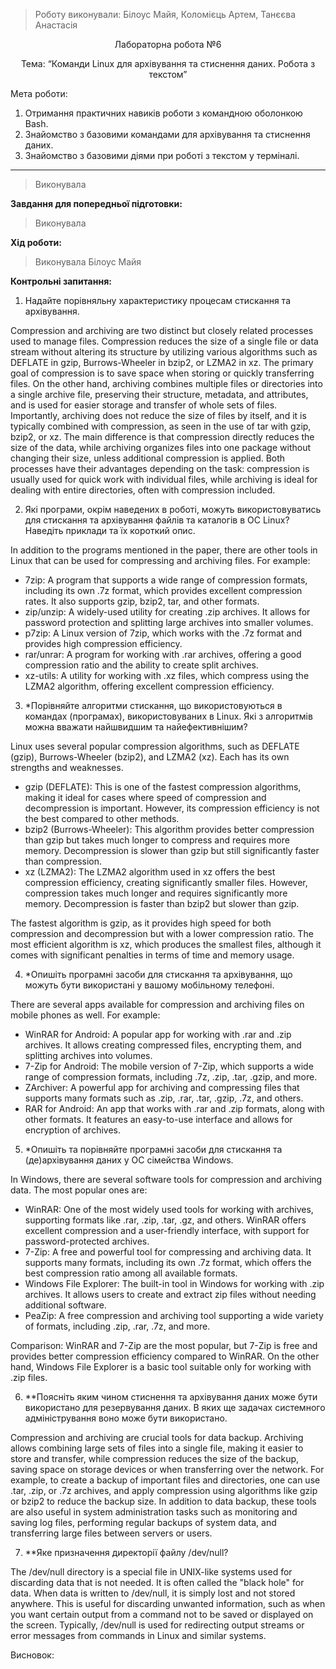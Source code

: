 > Роботу виконували: Білоус Майя, Коломієць Артем, Танєєва Анастасія
<p align="center"> 
Лабораторна робота №6
</p>

<p align="center"> 
Тема: “Команди Linux для архівування та стиснення даних. Робота з текстом”
</p>

Мета роботи: 

1. Отримання практичних навиків роботи з командною оболонкою Bash.
2. Знайомство з базовими командами для архівування та стиснення даних.
3. Знайомство з базовими діями при роботі з текстом у терміналі.



---

> Виконувала 

__Завдання для попередньої підготовки:__

> Виконувала 

__Хід роботи:__

> Виконувала Білоус Майя

__Контрольні запитання:__

1. Надайте порівняльну характеристику процесам стискання та архівування.

Compression and archiving are two distinct but closely related processes used to manage files. Compression reduces the size of a single file or data stream without altering its structure by utilizing various algorithms such as DEFLATE in gzip, Burrows-Wheeler in bzip2, or LZMA2 in xz. The primary goal of compression is to save space when storing or quickly transferring files. On the other hand, archiving combines multiple files or directories into a single archive file, preserving their structure, metadata, and attributes, and is used for easier storage and transfer of whole sets of files. Importantly, archiving does not reduce the size of files by itself, and it is typically combined with compression, as seen in the use of tar with gzip, bzip2, or xz. The main difference is that compression directly reduces the size of the data, while archiving organizes files into one package without changing their size, unless additional compression is applied. Both processes have their advantages depending on the task: compression is usually used for quick work with individual files, while archiving is ideal for dealing with entire directories, often with compression included.



2. Які програми, окрім наведених в роботі, можуть використовуватись для стискання та архівування файлів та каталогів в ОС Linux? Наведіть приклади та їх короткий опис.

In addition to the programs mentioned in the paper, there are other tools in Linux that can be used for compressing and archiving files. For example:

- 7zip: A program that supports a wide range of compression formats, including its own .7z format, which provides excellent compression rates. It also supports gzip, bzip2, tar, and other formats.
- zip/unzip: A widely-used utility for creating .zip archives. It allows for password protection and splitting large archives into smaller volumes.
- p7zip: A Linux version of 7zip, which works with the .7z format and provides high compression efficiency.
- rar/unrar: A program for working with .rar archives, offering a good compression ratio and the ability to create split archives.
- xz-utils: A utility for working with .xz files, which compress using the LZMA2 algorithm, offering excellent compression efficiency.

3. *Порівняйте алгоритми стискання, що використовуються в командах (програмах), використовуваних в Linux. Які з алгоритмів можна вважати найшвидшим та найефективнішим?

Linux uses several popular compression algorithms, such as DEFLATE (gzip), Burrows-Wheeler (bzip2), and LZMA2 (xz). Each has its own strengths and weaknesses.

- gzip (DEFLATE): This is one of the fastest compression algorithms, making it ideal for cases where speed of compression and decompression is important. However, its compression efficiency is not the best compared to other methods.
- bzip2 (Burrows-Wheeler): This algorithm provides better compression than gzip but takes much longer to compress and requires more memory. Decompression is slower than gzip but still significantly faster than compression.
- xz (LZMA2): The LZMA2 algorithm used in xz offers the best compression efficiency, creating significantly smaller files. However, compression takes much longer and requires significantly more memory. Decompression is faster than bzip2 but slower than gzip.

The fastest algorithm is gzip, as it provides high speed for both compression and decompression but with a lower compression ratio. The most efficient algorithm is xz, which produces the smallest files, although it comes with significant penalties in terms of time and memory usage.



4. *Опишіть програмні засоби для стискання та архівування, що можуть бути використані у вашому мобільному телефоні.

There are several apps available for compression and archiving files on mobile phones as well. For example:

- WinRAR for Android: A popular app for working with .rar and .zip archives. It allows creating compressed files, encrypting them, and splitting archives into volumes.
- 7-Zip for Android: The mobile version of 7-Zip, which supports a wide range of compression formats, including .7z, .zip, .tar, .gzip, and more.
- ZArchiver: A powerful app for archiving and compressing files that supports many formats such as .zip, .rar, .tar, .gzip, .7z, and others.
- RAR for Android: An app that works with .rar and .zip formats, along with other formats. It features an easy-to-use interface and allows for encryption of archives.

5. *Опишіть та порівняйте програмні засоби для стискання та (де)архівування даних у ОС сімейства Windows.

In Windows, there are several software tools for compression and archiving data. The most popular ones are:

- WinRAR: One of the most widely used tools for working with archives, supporting formats like .rar, .zip, .tar, .gz, and others. WinRAR offers excellent compression and a user-friendly interface, with support for password-protected archives.
- 7-Zip: A free and powerful tool for compressing and archiving data. It supports many formats, including its own .7z format, which offers the best compression ratio among all available formats.
- Windows File Explorer: The built-in tool in Windows for working with .zip archives. It allows users to create and extract zip files without needing additional software.
- PeaZip: A free compression and archiving tool supporting a wide variety of formats, including .zip, .rar, .7z, and more.

Comparison: WinRAR and 7-Zip are the most popular, but 7-Zip is free and provides better compression efficiency compared to WinRAR. On the other hand, Windows File Explorer is a basic tool suitable only for working with .zip files.

6. **Поясніть яким чином стиснення та архівування даних може бути використано для резервування даних. В яких ще задачах системного адміністрування воно може бути використано.

Compression and archiving are crucial tools for data backup. Archiving allows combining large sets of files into a single file, making it easier to store and transfer, while compression reduces the size of the backup, saving space on storage devices or when transferring over the network. For example, to create a backup of important files and directories, one can use .tar, .zip, or .7z archives, and apply compression using algorithms like gzip or bzip2 to reduce the backup size. In addition to data backup, these tools are also useful in system administration tasks such as monitoring and saving log files, performing regular backups of system data, and transferring large files between servers or users.

7. **Яке призначення директорії файлу /dev/null?

The /dev/null directory is a special file in UNIX-like systems used for discarding data that is not needed. It is often called the "black hole" for data. When data is written to /dev/null, it is simply lost and not stored anywhere. This is useful for discarding unwanted information, such as when you want certain output from a command not to be saved or displayed on the screen. Typically, /dev/null is used for redirecting output streams or error messages from commands in Linux and similar systems.

Висновок:
